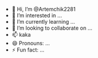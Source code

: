 - 👋 Hi, I’m @Artemchik2281
- 👀 I’m interested in ...
- 🌱 I’m currently learning ...
- 💞️ I’m looking to collaborate on ...
- 📫 kaka
- 😄 Pronouns: ...
- ⚡ Fun fact: ...

<!---
Artemchik2281/Artemchik2281 is a ✨ special ✨ repository because its `README.md` (this file) appears on your GitHub profile.
You can click the Preview link to take a look at your changes.
--->
